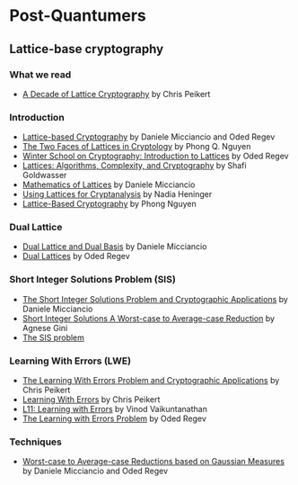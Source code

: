 # Post-Quantumers

## Lattice-base cryptography

### What we read

* [A Decade of Lattice Cryptography](https://eprint.iacr.org/2015/939.pdf) by Chris Peikert

### Introduction

* [Lattice-based Cryptography](https://cims.nyu.edu/~regev/papers/pqc.pdf) by Daniele Micciancio and Oded Regev
* [The Two Faces of Lattices in Cryptology](https://link.springer.com/chapter/10.1007/3-540-45537-X_24) by Phong Q. Nguyen
* [Winter School on Cryptography: Introduction to Lattices](https://www.youtube.com/watch?v=4ulHOV8iLls&ab_channel=Bar-IlanUniversity-%D7%90%D7%95%D7%A0%D7%99%D7%91%D7%A8%D7%A1%D7%99%D7%98%D7%AA%D7%91%D7%A8-%D7%90%D7%99%D7%9C%D7%9F) by Oded Regev
* [Lattices: Algorithms, Complexity, and Cryptography](https://www.youtube.com/watch?v=GOQkjFdSG94) by Shafi Goldwasser
* [Mathematics of Lattices](https://www.youtube.com/watch?v=21IzHN9-CjE) by Daniele Micciancio
* [Using Lattices for Cryptanalysis](https://www.youtube.com/watch?v=RgbrpmJ49r4) by Nadia Heninger
* [Lattice-Based Cryptography](https://www.youtube.com/watch?v=MG6g04R_Ims) by Phong Nguyen

### Dual Lattice

* [Dual Lattice and Dual Basis](https://cseweb.ucsd.edu/classes/sp14/cse206A-a/lec3.pdf) by Daniele Micciancio
* [Dual Lattices](https://cims.nyu.edu/~regev/teaching/lattices_fall_2004/ln/DualLattice.pdf) by Oded Regev

### Short Integer Solutions Problem (SIS)

* [The Short Integer Solutions Problem and Cryptographic Applications](https://www.youtube.com/watch?v=qZIjVX61NFc) by Daniele Micciancio
* [Short Integer Solutions A Worst-case to Average-case Reduction](https://agnesegini.github.io/SIS.pdf) by Agnese Gini
* [The SIS problem](https://drive.google.com/file/d/1V3aI3AP2-qPzlbFNjEuuM_2pIQ87tXcR/view)

### Learning With Errors (LWE)

* [The Learning With Errors Problem and Cryptographic Applications](https://www.youtube.com/watch?v=K_fNK04yG4o) by Chris Peikert
* [Learning With Errors](https://www.youtube.com/watch?v=Fp-IiVpgDlc) by Chris Peikert
* [L11: Learning with Errors](https://www.youtube.com/watch?v=IQ905qXuNYU) by Vinod Vaikuntanathan
* [The Learning with Errors Problem](https://cims.nyu.edu/~regev/papers/lwesurvey.pdf) by Oded Regev

### Techniques

* [Worst-case to Average-case Reductions based on Gaussian Measures](https://cims.nyu.edu/~regev/papers/average.pdf) by Daniele Micciancio and Oded Regev
